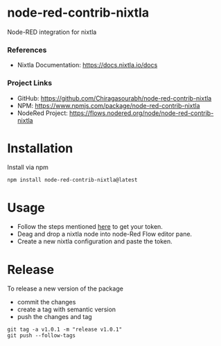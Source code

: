 # node-red-contrib-nixtla
Node-RED integration for nixtla

### References
* Nixtla Documentation: https://docs.nixtla.io/docs

### Project Links
* GitHub: https://github.com/Chiragasourabh/node-red-contrib-nixtla
* NPM: https://www.npmjs.com/package/node-red-contrib-nixtla
* NodeRed Project: https://flows.nodered.org/node/node-red-contrib-nixtla


# Installation
Install via npm

```
npm install node-red-contrib-nixtla@latest
```

# Usage

- Follow the steps mentioned [here](https://docs.nixtla.io/docs/train-your-own-model#1--get-your-token) to get your token.
- Deag and drop a nixtla node into node-Red Flow editor pane.
- Create a new nixtla configuration and paste the token.

# Release
To release a new version of the package

- commit the changes
- create a tag with semantic version
- push the changes and tag

```
git tag -a v1.0.1 -m "release v1.0.1"
git push --follow-tags
```

